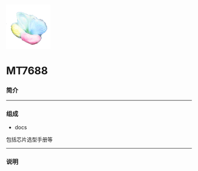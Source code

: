 ﻿[![sites](docs/mcuyun.png)](http://www.mcuyun.com)

# MT7688

### 简介



---

### 组成

- docs

包括芯片选型手册等






---

### 说明


